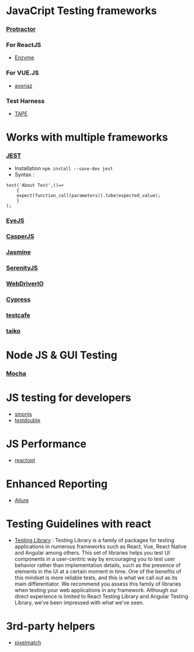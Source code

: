 # JavaCript Testing frameworks

### [Protractor](https://www.protractortest.org/#/)



### For ReactJS
- [Enzyme](https://github.com/enzymejs/enzyme)
### For VUE.JS
- [avoriaz](https://github.com/eddyerburgh/avoriaz)
### Test Harness
- [TAPE](https://github.com/substack/tape)

# Works with multiple frameworks
### [JEST](https://github.com/facebook/jest)
- Installation ```npm install --save-dev jest```
- Syntax :
```
test('About Test',()=>
    {
    expect(function_call(parameters)).tobe(expected_value);  
    }
);
```

### [EyeJS](https://github.com/arguiot/EyeJS)
### [CasperJS](https://www.casperjs.org/)

### [Jasmine](https://jasmine.github.io/)

### [SerenityJS](https://serenity-js.org/)

### [WebDriverIO](https://webdriver.io/)

### [Cypress](https://www.cypress.io/)
### [testcafe](https://github.com/DevExpress/testcafe)
### [taiko](https://github.com/getgauge/taiko)

# Node JS & GUI Testing 

### [Mocha](https://github.com/mochajs/mocha)

# JS testing for developers
- [sinonjs](https://sinonjs.org/)
- [testdouble](https://github.com/testdouble/testdouble.js)

# JS Performance 
- [reactopt](https://github.com/reactopt/reactopt)

# Enhanced Reporting
- [Allure](https://docs.qameta.io/allure/#_javascript)

# Testing Guidelines with react
- [Testing Library](https://testing-library.com/) : Testing Library is a family of packages for testing applications in numerous frameworks such as React, Vue, React Native and Angular among others. This set of libraries helps you test UI components in a user-centric way by encouraging you to test user behavior rather than implementation details, such as the presence of elements in the UI at a certain moment in time. One of the benefits of this mindset is more reliable tests, and this is what we call out as its main differentiator. We recommend you assess this family of libraries when testing your web applications in any framework. Although our direct experience is limited to React Testing Library and Angular Testing Library, we've been impressed with what we've seen.

# 3rd-party helpers
- [pixelmatch](https://github.com/mapbox/pixelmatch)